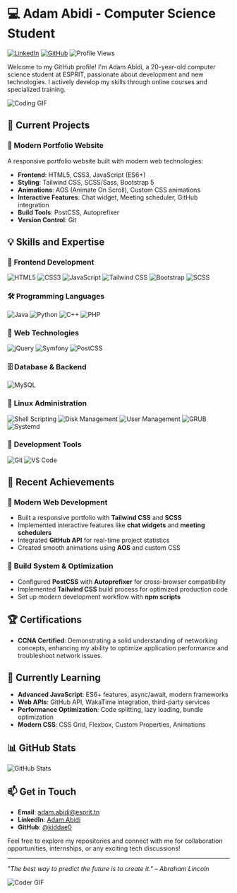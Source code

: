 # 💻 Adam Abidi - Computer Science Student

[![LinkedIn](https://img.shields.io/badge/LinkedIn-blue?style=flat&logo=linkedin&labelColor=blue)](https://www.linkedin.com/in/adam-abidi-b002712a4/)
[![GitHub](https://img.shields.io/badge/GitHub-black?style=flat&logo=github)](https://github.com/kiddae0)
![Profile Views](https://komarev.com/ghpvc/?username=kiddae0&color=green)

Welcome to my GitHub profile! I'm Adam Abidi, a 20-year-old computer science student at ESPRIT, passionate about development and new technologies. I actively develop my skills through online courses and specialized training.

![Coding GIF](https://media.giphy.com/media/qgQUggAC3Pfv687qPC/giphy.gif)

## 🔭 Current Projects

### 🎨 Modern Portfolio Website
A responsive portfolio website built with modern web technologies:
- **Frontend**: HTML5, CSS3, JavaScript (ES6+)
- **Styling**: Tailwind CSS, SCSS/Sass, Bootstrap 5
- **Animations**: AOS (Animate On Scroll), Custom CSS animations
- **Interactive Features**: Chat widget, Meeting scheduler, GitHub integration
- **Build Tools**: PostCSS, Autoprefixer
- **Version Control**: Git

## 💡 Skills and Expertise

### 🚀 **Frontend Development**
![HTML5](https://img.shields.io/badge/HTML5-E34F26?style=flat&logo=html5&logoColor=white)
![CSS3](https://img.shields.io/badge/CSS3-1572B6?style=flat&logo=css3)
![JavaScript](https://img.shields.io/badge/JavaScript-F7DF1E?style=flat&logo=javascript)
![Tailwind CSS](https://img.shields.io/badge/Tailwind_CSS-38B2AC?style=flat&logo=tailwind-css)
![Bootstrap](https://img.shields.io/badge/Bootstrap-563D7C?style=flat&logo=bootstrap)
![SCSS](https://img.shields.io/badge/SCSS-CC6699?style=flat&logo=sass)

### 🛠️ **Programming Languages**
![Java](https://img.shields.io/badge/Java-orange?style=flat&logo=java)
![Python](https://img.shields.io/badge/Python-blue?style=flat&logo=python)
![C++](https://img.shields.io/badge/C++-blue?style=flat&logo=cplusplus)
![PHP](https://img.shields.io/badge/PHP-black?style=flat&logo=php)

### 🎯 **Web Technologies**
![jQuery](https://img.shields.io/badge/jQuery-0769AD?style=flat&logo=jquery)
![Symfony](https://img.shields.io/badge/Symfony-black?style=flat&logo=symfony)
![PostCSS](https://img.shields.io/badge/PostCSS-DD3A0A?style=flat&logo=postcss)

### 🗄️ **Database & Backend**
![MySQL](https://img.shields.io/badge/MySQL-4479A1?style=flat&logo=mysql&logoColor=white)

### 🐧 **Linux Administration**
![Shell Scripting](https://img.shields.io/badge/Shell_Scripting-black?style=flat&logo=gnu-bash)
![Disk Management](https://img.shields.io/badge/Disk_Management-black?style=flat)
![User Management](https://img.shields.io/badge/User_Management-black?style=flat)
![GRUB](https://img.shields.io/badge/GRUB-black?style=flat)
![Systemd](https://img.shields.io/badge/Systemd-black?style=flat)

### 🔧 **Development Tools**
![Git](https://img.shields.io/badge/Git-F05032?style=flat&logo=git&logoColor=white)
![VS Code](https://img.shields.io/badge/VS_Code-007ACC?style=flat&logo=visual-studio-code)

## 🌟 **Recent Achievements**

### 🎨 **Modern Web Development**
- Built a responsive portfolio with **Tailwind CSS** and **SCSS**
- Implemented interactive features like **chat widgets** and **meeting schedulers**
- Integrated **GitHub API** for real-time project statistics
- Created smooth animations using **AOS** and custom CSS

### 🔧 **Build System & Optimization**
- Configured **PostCSS** with **Autoprefixer** for cross-browser compatibility
- Implemented **Tailwind CSS** build process for optimized production code
- Set up modern development workflow with **npm scripts**

## 🏆 Certifications
- **CCNA Certified**: Demonstrating a solid understanding of networking concepts, enhancing my ability to optimize application performance and troubleshoot network issues.

## 🌱 Currently Learning
- **Advanced JavaScript**: ES6+ features, async/await, modern frameworks
- **Web APIs**: GitHub API, WakaTime integration, third-party services
- **Performance Optimization**: Code splitting, lazy loading, bundle optimization
- **Modern CSS**: CSS Grid, Flexbox, Custom Properties, Animations

## 📊 **GitHub Stats**
![GitHub Stats](https://github-readme-stats.vercel.app/api?username=kiddae0&show_icons=true&theme=radical)

## 📫 Get in Touch
- **Email**: [adam.abidi@esprit.tn](mailto:adam.abidi@esprit.tn)
- **LinkedIn**: [Adam Abidi](https://www.linkedin.com/in/adam-abidi-b002712a4/)
- **GitHub**: [@kiddae0](https://github.com/kiddae0)

Feel free to explore my repositories and connect with me for collaboration opportunities, internships, or any exciting tech discussions!

---

*"The best way to predict the future is to create it." – Abraham Lincoln*

![Coder GIF](https://media.giphy.com/media/ZVik7pBtu9dNS/giphy.gif) 
